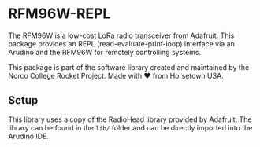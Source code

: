 # RFM96W-REPL

The RFM96W is a low-cost LoRa radio transceiver from Adafruit. This package
provides an REPL (read-evaluate-print-loop) interface via an Arudino and the
RFM96W for remotely controlling systems.

This package is part of the software library created and maintained by the Norco
College Rocket Project. Made with ♥️ from Horsetown USA.
 
## Setup

This library uses a copy of the RadioHead library provided by Adafruit. The 
library can be found in the `lib/` folder and can be directly imported into
the Arudino IDE.
